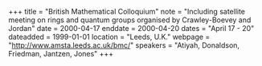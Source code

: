 +++
title = "British Mathematical Colloquium"
note = "Including satellite meeting on rings and quantum groups organised by Crawley-Boevey and Jordan"
date = 2000-04-17
enddate = 2000-04-20
dates = "April 17 - 20"
dateadded = 1999-01-01
location = "Leeds, U.K."
webpage = "http://www.amsta.leeds.ac.uk/bmc/"
speakers = "Atiyah, Donaldson, Friedman, Jantzen, Jones"
+++
